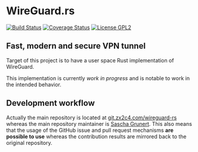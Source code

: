 # WireGuard.rs
[![Build Status](https://travis-ci.org/WireGuard/wireguard-rs.svg)](https://travis-ci.org/WireGuard/wireguard-rs) [![Coverage Status](https://coveralls.io/repos/github/WireGuard/wireguard-rs/badge.svg)](https://coveralls.io/github/WireGuard/wireguard-rs?branch=master) [![License GPL2](https://img.shields.io/badge/license-GPL_2-blue.svg)](https://github.com/WireGuard/wireguard-rs/blob/master/LICENSE)
## Fast, modern and secure VPN tunnel
Target of this project is to have a user space Rust implementation of WireGuard.

This implementation is currently _work in progress_ and is notable to work in the intended behavior.

## Development workflow
Actually the main repository is located at [git.zx2c4.com/wireguard-rs](https://git.zx2c4.com/wireguard-rs) whereas the
main repository maintainer is [Sascha Grunert](https://github.com/saschagrunert). This also means that the usage of the
GitHub issue and pull request mechanisms **are possible to use** whereas the contribution results are mirrored back to
the original repository.
